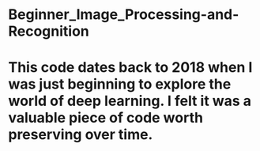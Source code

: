 # Beginner_Image_Processing-and-Recognition
# This code dates back to 2018 when I was just beginning to explore the world of deep learning. I felt it was a valuable piece of code worth preserving over time.
